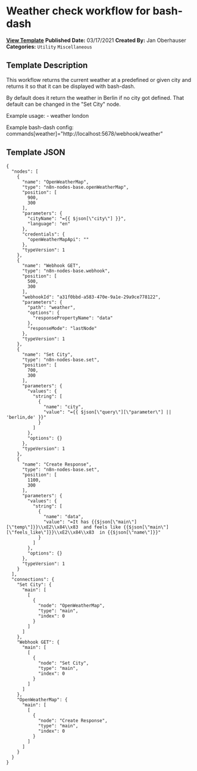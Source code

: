 # Weather check workflow for bash-dash

**[View Template](https://n8n.io/workflows/986-/)**  **Published Date:** 03/17/2021  **Created By:** Jan Oberhauser  **Categories:** `Utility` `Miscellaneous`  

## Template Description

This workflow returns the current weather at a predefined or given city and returns it so that it can be displayed with bash-dash.



By default does it return the weather in Berlin if no city got defined. That default can be changed in the "Set City" node.

Example usage:
\- weather london

Example bash-dash config:
commands[weather]="http://localhost:5678/webhook/weather"


## Template JSON

```
{
  "nodes": [
    {
      "name": "OpenWeatherMap",
      "type": "n8n-nodes-base.openWeatherMap",
      "position": [
        900,
        300
      ],
      "parameters": {
        "cityName": "={{ $json[\"city\"] }}",
        "language": "en"
      },
      "credentials": {
        "openWeatherMapApi": ""
      },
      "typeVersion": 1
    },
    {
      "name": "Webhook GET",
      "type": "n8n-nodes-base.webhook",
      "position": [
        500,
        300
      ],
      "webhookId": "a31f0bbd-a583-470e-9a1e-29a9ce778122",
      "parameters": {
        "path": "weather",
        "options": {
          "responsePropertyName": "data"
        },
        "responseMode": "lastNode"
      },
      "typeVersion": 1
    },
    {
      "name": "Set City",
      "type": "n8n-nodes-base.set",
      "position": [
        700,
        300
      ],
      "parameters": {
        "values": {
          "string": [
            {
              "name": "city",
              "value": "={{ $json[\"query\"][\"parameter\"] || 'berlin,de' }}"
            }
          ]
        },
        "options": {}
      },
      "typeVersion": 1
    },
    {
      "name": "Create Response",
      "type": "n8n-nodes-base.set",
      "position": [
        1100,
        300
      ],
      "parameters": {
        "values": {
          "string": [
            {
              "name": "data",
              "value": "=It has {{$json[\"main\"][\"temp\"]}}\\xE2\\x84\\x83  and feels like {{$json[\"main\"][\"feels_like\"]}}\\xE2\\x84\\x83  in {{$json[\"name\"]}}"
            }
          ]
        },
        "options": {}
      },
      "typeVersion": 1
    }
  ],
  "connections": {
    "Set City": {
      "main": [
        [
          {
            "node": "OpenWeatherMap",
            "type": "main",
            "index": 0
          }
        ]
      ]
    },
    "Webhook GET": {
      "main": [
        [
          {
            "node": "Set City",
            "type": "main",
            "index": 0
          }
        ]
      ]
    },
    "OpenWeatherMap": {
      "main": [
        [
          {
            "node": "Create Response",
            "type": "main",
            "index": 0
          }
        ]
      ]
    }
  }
}
```
